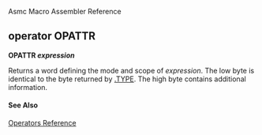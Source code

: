 Asmc Macro Assembler Reference

## operator OPATTR

**OPATTR _expression_**


Returns a word defining the mode and scope of _expression_. The low byte is identical to the byte returned by [.TYPE](type.md). The high byte contains additional information.

#### See Also

[Operators Reference](readme.md)